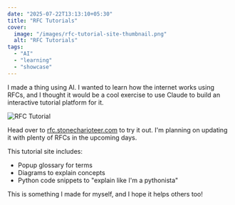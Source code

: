 ```yaml
---
date: "2025-07-22T13:13:10+05:30"
title: "RFC Tutorials"
cover:
  image: "/images/rfc-tutorial-site-thumbnail.png"
  alt: "RFC Tutorials"
tags:
  - "AI"
  - "learning"
  - "showcase"
---
```


I made a thing using AI. I wanted to learn how the internet works using RFCs, and I thought it would
be a cool exercise to use Claude to build an interactive tutorial platform for it.

![RFC Tutorial](/images/rfc-tutorial-site.png)

Head over to [rfc.stonecharioteer.com](https://rfc.stonecharioteer.com) to try it out. I'm planning on
updating it with plenty of RFCs in the upcoming days.

This tutorial site includes:

- Popup glossary for terms
- Diagrams to explain concepts
- Python code snippets to "explain like I'm a pythonista"

This is something I made for myself, and I hope it helps others too!
